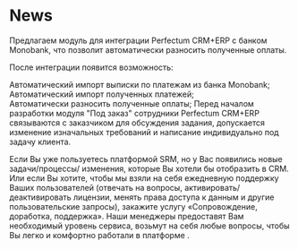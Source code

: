 # News

Предлагаем модуль для интеграции Perfectum CRM+ERP с банком Monobank, что позволит автоматически разносить полученные оплаты.

После интеграции появится возможность:

Автоматический импорт выписки по платежам из банка Monobank;   
Автоматический импорт полученных платежей;  
Автоматически разносить полученные оплаты;
Перед началом разработки модуля "Под заказ" сотрудники Perfectum CRM+ERP связываются с заказчиком для обсуждения задания, допускается изменение изначальных требований и написание индивидуально под задачу клиента.   


Если Вы уже пользуетесь платформой SRM, но у Вас появились новые задачи/процессы/ изменения, которые Вы хотели бы отобразить в CRM. Или если Вы хотите, чтобы мы взяли на себя ежедневную поддержку Ваших пользователей (отвечать на вопросы, активировать/деактивировать лицензии, менять права доступа к данным и другие пользовательские запросы), закажите услугу «Сопровождение, доработка, поддержка». Наши менеджеры предоставят Вам необходимый уровень сервиса, возьмут на себя любые вопросы, чтобы Вы легко и комфортно работали в платформе .   
